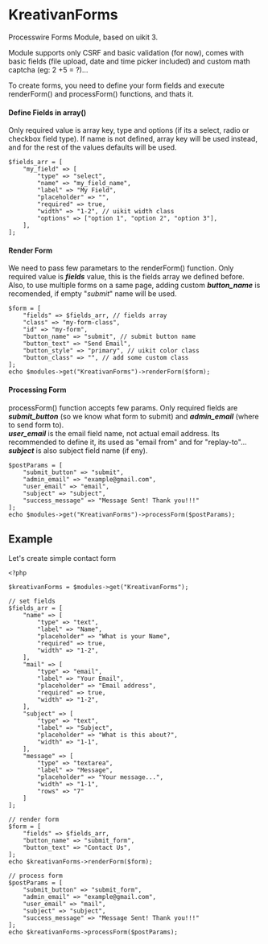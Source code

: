 # KreativanForms
Processwire Forms Module, based on uikit 3.     

Module supports only CSRF and basic validation (for now), comes with basic fields (file upload, date and time picker included) and custom math captcha (eg: 2 +5 = ?)...

To create forms, you need to define your form fields and execute renderForm() and processForm() functions, and thats it.

#### Define Fields in array()
Only required value is array key, type and options (if its a select, radio or checkbox field type). If name is not defined, array key will be used instead, and for the rest of the values defaults will be used.
```
$fields_arr = [
    "my_field" => [
        "type" => "select",
        "name" => "my_field_name",  
        "label" => "My Field",
        "placeholder" => "",
        "required" => true,
        "width" => "1-2", // uikit width class
        "options" => ["option 1", "option 2", "option 3"],
    ],
];
```
#### Render Form
We need to pass few parametars to the renderForm() function. Only required value is ***fields*** value, this is the fields array we defined before. Also, to use multiple forms on a same page, adding custom ***button_name*** is recomended, if empty "*submit*" name will be used.
```
$form = [
    "fields" => $fields_arr, // fields array
    "class" => "my-form-class",
    "id" => "my-form",
    "button_name" => "submit", // submit button name
    "button_text" => "Send Email",
    "button_style" => "primary", // uikit color class
    "button_class" => "", // add some custom class
];
echo $modules->get("KreativanForms")->renderForm($form);
```
#### Processing Form
processForm() function accepts few params. Only required fields are ***submit_button*** (so we know what form to submit) and ***admin_email*** (where to send form to).    
***user_email*** is the email field name, not actual email address. Its recommended to define it, its used as "email from" and for "replay-to"...    
***subject*** is also subject field name (if eny).
```
$postParams = [
    "submit_button" => "submit",
    "admin_email" => "example@gmail.com",
    "user_email" => "email",
    "subject" => "subject",
    "success_message" => "Message Sent! Thank you!!!"
];
echo $modules->get("KreativanForms")->processForm($postParams);
```
## Example
Let's create simple contact form
```
<?php

$kreativanForms = $modules->get("KreativanForms");

// set fields
$fields_arr = [
    "name" => [
        "type" => "text",
        "label" => "Name",
        "placeholder" => "What is your Name",
        "required" => true,
        "width" => "1-2",
    ],
    "mail" => [
        "type" => "email",
        "label" => "Your Email",
        "placeholder" => "Email address",
        "required" => true,
        "width" => "1-2",
    ],
    "subject" => [
        "type" => "text",
        "label" => "Subject",
        "placeholder" => "What is this about?",
        "width" => "1-1",
    ],
    "message" => [
        "type" => "textarea",
        "label" => "Message",
        "placeholder" => "Your message...",
        "width" => "1-1",
        "rows" => "7"
    ]
];

// render form
$form = [
    "fields" => $fields_arr,
    "button_name" => "submit_form",
    "button_text" => "Contact Us",
];
echo $kreativanForms->renderForm($form);

// process form
$postParams = [
    "submit_button" => "submit_form",
    "admin_email" => "example@gmail.com",
    "user_email" => "mail",
    "subject" => "subject",
    "success_message" => "Message Sent! Thank you!!!"
];
echo $kreativanForms->processForm($postParams);

```
